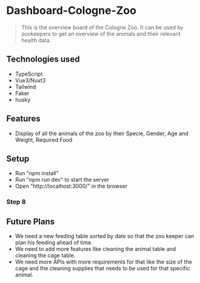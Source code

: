 # Dashboard-Cologne-Zoo
> This is the overview board of the Cologne Zoo. It can be used by zookeepers to get an overview of the animals and their relevant health data.

## Technologies used
* TypeScript
* Vue3/Nuxt3
* Tailwind
* Faker
* husky

## Features
* Display of all the animals of the zoo by their Specie, Gender, Age and Weight, Required Food

## Setup
* Run "npm install"
* Run "npm run dev" to start the server
* Open "http://localhost:3000/" in the browser

### Step 8 
## Future Plans
* We need a new feeding table sorted by date so that the zoo keeper can plan his feeding ahead of time.
* We need to add more features like cleaning the animal table and cleaning the cage table.
* We need more APIs with more requirements for that like the size of the cage and the cleaning supplies that needs to be used for that specific animal.